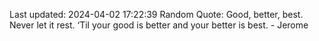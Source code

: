 Last updated: 2024-04-02 17:22:39
Random Quote: Good, better, best. Never let it rest. ‘Til your good is better and your better is best. - Jerome